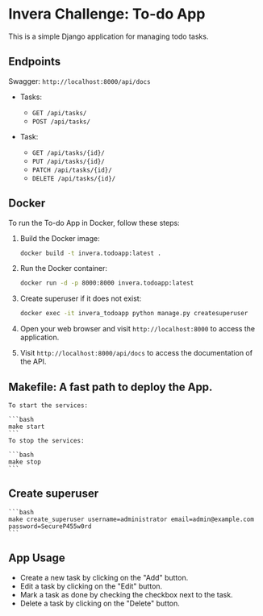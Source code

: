 # Invera Challenge: To-do App

This is a simple Django application for managing todo tasks.

## Endpoints

Swagger: `http://localhost:8000/api/docs`

- Tasks:
    - `GET /api/tasks/`
    - `POST /api/tasks/`

- Task:
    - `GET /api/tasks/{id}/`
    - `PUT /api/tasks/{id}/`
    - `PATCH /api/tasks/{id}/`
    - `DELETE /api/tasks/{id}/`


## Docker

To run the To-do App in Docker, follow these steps:

1. Build the Docker image:

    ```bash
    docker build -t invera.todoapp:latest .
    ```

2. Run the Docker container:

    ```bash
    docker run -d -p 8000:8000 invera.todoapp:latest
    ```

3. Create superuser if it does not exist:

    ```bash
    docker exec -it invera_todoapp python manage.py createsuperuser
    ```

4. Open your web browser and visit `http://localhost:8000` to access the application.

5. Visit `http://localhost:8000/api/docs` to access the documentation of the API.

## Makefile: A fast path to deploy the App.
    To start the services:

    ```bash
    make start
    ```
    To stop the services:

    ```bash
    make stop
    ```

## Create superuser

    ```bash
    make create_superuser username=administrator email=admin@example.com password=SecureP455w0rd
    ```

## App Usage

- Create a new task by clicking on the "Add" button.
- Edit a task by clicking on the "Edit" button.
- Mark a task as done by checking the checkbox next to the task.
- Delete a task by clicking on the "Delete" button.
